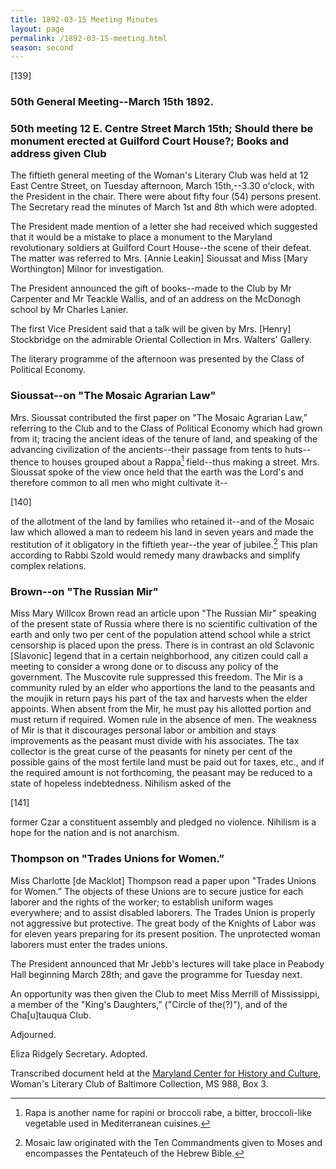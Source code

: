 ```yaml
---
title: 1892-03-15 Meeting Minutes
layout: page
permalink: /1892-03-15-meeting.html
season: second
---
```


<style>
    #maincontent{
        font-size:1.4em;
    }
</style>
[139]

### 50th General Meeting--March 15th 1892.

### 50th meeting 12 E. Centre Street March 15th; Should there be monument erected at Guilford Court House?; Books and address given Club

The fiftieth general meeting of the Woman's Literary Club was held at 12 East Centre Street, on Tuesday afternoon, March 15th,--3.30 o'clock, with the President in the chair. There were about fifty four (54) persons present. The Secretary read the minutes of March 1st and 8th which were adopted.

The President made mention of a letter she had received which suggested that it would be a mistake to place a monument to the Maryland revolutionary soldiers at Guilford Court House--the scene of their defeat. The matter was referred to Mrs. [Annie Leakin] Sioussat and Miss [Mary Worthington] Milnor for investigation.

The President announced the gift of books--made to the Club by Mr Carpenter and Mr Teackle Wallis, and of an address on the McDonogh school by Mr Charles Lanier.

The first Vice President said that a talk will be given by Mrs. [Henry] Stockbridge on the admirable Oriental Collection in Mrs. Walters' Gallery.

The literary programme of the afternoon was presented by the Class of Political Economy.

### Sioussat--on "The Mosaic Agrarian Law"

Mrs. Sioussat contributed the first paper on "The Mosaic Agrarian Law,” referring to the Club and to the Class of Political Economy which had grown from it; tracing the ancient ideas of the tenure of land, and speaking of the advancing civilization of the ancients--their passage from tents to huts--thence to houses grouped about a Rappa[^rappa] field--thus making a street. Mrs. Sioussat spoke of the view once held that the earth was the Lord's and therefore common to all men who might cultivate it--

[^rappa]: Rapa is another name for rapini or broccoli rabe, a bitter, broccoli-like vegetable used in Mediterranean cuisines.

[140]

of the allotment of the land by families who retained it--and of the Mosaic law which allowed a man to redeem his land in seven years and made the restitution of it obligatory in the fiftieth year--the year of jubilee.[^Mosaic] This plan according to Rabbi Szold would remedy many drawbacks and simplify complex relations.

[^Mosaic]: Mosaic law originated with the Ten Commandments given to Moses and encompasses the Pentateuch of the Hebrew Bible. 

### Brown--on "The Russian Mir"

Miss Mary Willcox Brown read an article upon "The Russian Mir" speaking of the present state of Russia where there is no scientific cultivation of the earth and only two per cent of the population attend school while a strict censorship is placed upon the press. There is in contrast an old Sclavonic [Slavonic] legend that in a certain neighborhood, any citizen could call a meeting to consider a wrong done or to discuss any policy of the government. The Muscovite rule suppressed this freedom. The Mir is a community ruled by an elder who apportions the land to the peasants and the moujik in return pays his part of the tax and harvests when the elder appoints. When absent from the Mir, he must pay his allotted portion and must return if required. Women rule in the absence of men. The weakness of Mir is that it discourages personal labor or ambition and stays improvements as the peasant must divide with his associates. The tax collector is the great curse of the peasants for ninety per cent of the possible gains of the most fertile land must be paid out for taxes, etc., and if the required amount is not forthcoming, the peasant may be reduced to a state of hopeless indebtedness. Nihilism asked of the

[141]

former Czar a constituent assembly and pledged no violence. Nihilism is a hope for the nation and is not anarchism.

### Thompson on "Trades Unions for Women.”

Miss Charlotte [de Macklot] Thompson read a paper upon "Trades Unions for Women.” The objects of these Unions are to secure justice for each laborer and the rights of the worker; to establish uniform wages everywhere; and to assist disabled laborers. The Trades Union is properly not aggressive but protective. The great body of the Knights of Labor was for eleven years preparing for its present position. The unprotected woman laborers must enter the trades unions.

The President announced that Mr Jebb's lectures will take place in Peabody Hall beginning March 28th; and gave the programme for Tuesday next.

An opportunity was then given the Club to meet Miss Merrill of Mississippi, a member of the "King's Daughters,” ("Circle of the(?)"), and of the Cha[u]tauqua Club.

Adjourned.

Eliza Ridgely
Secretary.
Adopted.

Transcribed document held at the [Maryland Center for History and Culture](http://mdhs.org/), Woman's Literary Club of Baltimore Collection, MS 988, Box 3. 
